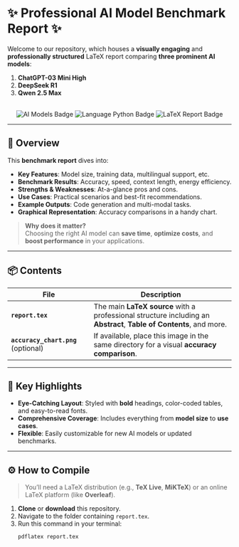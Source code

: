 # ✨ **Professional AI Model Benchmark Report** ✨

Welcome to our repository, which houses a **visually engaging** and **professionally structured** LaTeX report comparing **three prominent AI models**:

1. **ChatGPT-03 Mini High**  
2. **DeepSeek R1**  
3. **Qwen 2.5 Max**

<br>

<div align="center">
  <img src="https://img.shields.io/badge/AI%20Models-3%20Compared-blueviolet?style=for-the-badge" alt="AI Models Badge"/>
  <img src="https://img.shields.io/badge/Language-Python-yellow?style=for-the-badge" alt="Language Python Badge"/>
  <img src="https://img.shields.io/badge/LaTeX-Report-orange?style=for-the-badge" alt="LaTeX Report Badge"/>
</div>

---

## 🚀 **Overview**

This **benchmark report** dives into:

- **Key Features**: Model size, training data, multilingual support, etc.  
- **Benchmark Results**: Accuracy, speed, context length, energy efficiency.  
- **Strengths \& Weaknesses**: At-a-glance pros and cons.  
- **Use Cases**: Practical scenarios and best-fit recommendations.  
- **Example Outputs**: Code generation and multi-modal tasks.  
- **Graphical Representation**: Accuracy comparisons in a handy chart.

> **Why does it matter?**  
> Choosing the right AI model can **save time**, **optimize costs**, and **boost performance** in your applications.

---

## 📦 **Contents**

| File                  | Description                                                                                              |
|-----------------------|----------------------------------------------------------------------------------------------------------|
| **`report.tex`**      | The main **LaTeX source** with a professional structure including an **Abstract**, **Table of Contents**, and more. |
| **`accuracy_chart.png`** (optional) | If available, place this image in the same directory for a visual **accuracy comparison**.          |

---

## 🎨 **Key Highlights**

- **Eye-Catching Layout**: Styled with **bold** headings, color-coded tables, and easy-to-read fonts.
- **Comprehensive Coverage**: Includes everything from **model size** to **use cases**.
- **Flexible**: Easily customizable for new AI models or updated benchmarks.

---

## ⚙️ **How to Compile**

> You’ll need a LaTeX distribution (e.g., **TeX Live**, **MiKTeX**) or an online LaTeX platform (like **Overleaf**).

1. **Clone** or **download** this repository.
2. Navigate to the folder containing `report.tex`.
3. Run this command in your terminal:
   ```bash
   pdflatex report.tex
